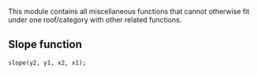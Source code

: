 This module contains all miscellaneous functions that cannot otherwise fit under one roof/category with other related functions.

## Slope function
```
slope(y2, y1, x2, x1);
```
